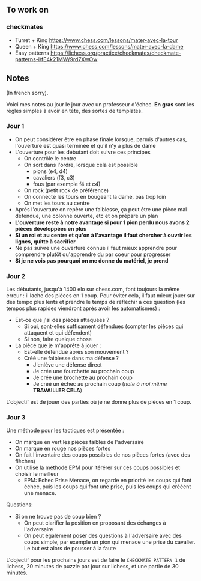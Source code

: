 ## To work on
### checkmates
- Turret + King  https://www.chess.com/lessons/mater-avec-la-tour
- Queen + King https://www.chess.com/lessons/mater-avec-la-dame
- Easy patterns https://lichess.org/practice/checkmates/checkmate-patterns-i/fE4k21MW/9rd7XwOw

## Notes
(In french sorry).

Voici mes notes au jour le jour avec un professeur d'échec.
**En gras** sont les règles simples à avoir en tête, des sortes de templates.

### Jour 1
- On peut considérer être en phase finale lorsque, parmis d'autres cas, l'ouverture est quasi terminée et qu'il n'y a plus de dame
- L'ouverture pour les débutant doit suivre ces principes
  * On contrôle le centre
  * On sort dans l'ordre, lorsque cela est possible
    - pions (e4, d4)
    - cavaliers (f3, c3)
    - fous (par exemple f4 et c4)
  * On rock (petit rock de préférence)
  * On connecte les tours en bougeant la dame, pas trop loin
  * On met les tours au centre
- Après l'ouverture on repère une faiblesse, ça peut être une pièce mal défendue, une colonne ouverte, etc et on prépare un plan
- **L'ouverture reste à notre avantage si pour 1 pion perdu nous avons 2 pièces développées en plus**
- **Si un roi et au centre et qu'on à l'avantage il faut chercher à ouvrir les lignes, quitte à sacrifier**
- Ne pas suivre une ouverture connue il faut mieux apprendre pour comprendre plutôt qu'apprendre du par coeur pour progresser
- **Si je ne vois pas pourquoi on me donne du matériel, je prend**

### Jour 2
Les débutants, jusqu'à 1400 elo sur chess.com, font toujours la même erreur : il lache des pièces en 1 coup.
Pour éviter cela, il faut mieux jouer sur des tempo plus lents et prendre le temps de réfléchir à ces question (les tempos plus rapides viendront après avoir les automatismes) : 
- Est-ce que j'ai des pièces attaquées ?
  * Si oui, sont-elles suffisament défendues (compter les pièces qui attaquent et qui défendent)
  * Si non, faire quelque chose
- La pièce que je m'apprête à jouer :
  * Est-elle défendue après son mouvement ? 
  * Créé une faiblesse dans ma défense ? 
    - J'enlève une défense direct
    - Je crée une fourchette au prochain coup
    - Je crée une brochette au prochain coup
    - Je créé un échec au prochain coup (_note à moi même_ **TRAVAILLER CELA**)

L'objectif est de jouer des parties où je ne donne plus de pièces en 1 coup.

### Jour 3
Une méthode pour les tactiques est présentée :
- On marque en vert les pièces faibles de l'adversaire
- On marque en rouge nos pièces fortes
- On fait l'inventaire des coups possibles de nos pièces fortes (avec des flèches)
- On utilise la méthode EPM pour itérérer sur ces coups possibles et choisir le meilleur
  * EPM: Echec Prise Menace, on regarde en priorité les coups qui font échec, puis les coups qui font une prise, puis les coups qui crééent une menace.

Questions:
- Si on ne trouve pas de coup bien ? 
  * On peut clarifier la position en proposant des échanges à l'adversaire
  * On peut également poser des questions à l'adversaire avec des coups simple, par exemple un pion qui menace une prise du cavalier. Le but est alors de pousser à la faute
  
L'objectif pour les prochains jours est de faire le `CHECKMATE PATTERN 1` de lichess, 20 minutes de puzzle par jour sur lichess, et une partie de 30 minutes.
